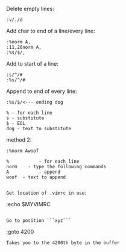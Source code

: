 Delete empty lines:
```
:v/./d
```

Add char to end of a line/every line:
```
:%norm A,
:11,20norm A,
:%s/$/,
```

Add to start of a line:
```
:s/^/#
:%s/^/#
```

Append to end of every line:
```
:%s/$/<--- ending dog
```
```
% - for each line
s - substitute
$ - EOL
dog - text to substitute
```
method 2:
```
:%norm Awoof
```
```
%			- for each line
norm	- type the following commands
A			- append
woof  - text to append


Get location of .vimrc in use:
```
:echo $MYVIMRC
```

Go to position ```xyz```
```
:goto 4200
```
Takes you to the 4200th byte in the buffer
